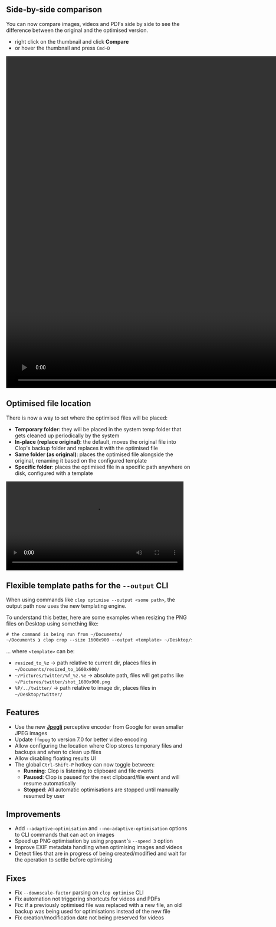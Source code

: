 ## Side-by-side comparison

You can now compare images, videos and PDFs side by side to see the difference between the original and the optimised version.

- right click on the thumbnail and click **Compare**
- or hover the thumbnail and press `Cmd-D`

<video controls src="https://files.lowtechguys.com/clop-compare-view-release-demo.mp4" width=1800></video>

## Optimised file location

There is now a way to set where the optimised files will be placed:

- **Temporary folder**: they will be placed in the system temp folder that gets cleaned up periodically by the system
- **In-place (replace original)**: the default, moves the original file into Clop's backup folder and replaces it with the optimised file
- **Same folder (as original)**: places the optimised file alongside the original, renaming it based on the configured template
- **Specific folder**: places the optimised file in a specific path anywhere on disk, configured with a template

<video controls src="https://files.lowtechguys.com/clop-optimised-file-location-release-demo.mp4" width=481></video>

## Flexible template paths for the `--output` CLI

When using commands like `clop optimise --output <some path>`, the output path now uses the new templating engine.

To understand this better, here are some examples when resizing the PNG files on Desktop using something like:

```css
# the command is being run from ~/Documents/
~/Documents ❯ clop crop --size 1600x900 --output <template> ~/Desktop/screenshots/*.png
```

... where `<template>` can be:

- `resized_to_%z` -> path relative to current dir, places files in `~/Documents/resized_to_1600x900/`
- `~/Pictures/twitter/%f_%z.%e` -> absolute path, files will get paths like `~/Pictures/twitter/shot_1600x900.png`
- `%P/../twitter/` -> path relative to image dir, places files in `~/Desktop/twitter/`


## Features

- Use the new **[Jpegli](https://opensource.googleblog.com/2024/04/introducing-jpegli-new-jpeg-coding-library.html?hnid=39920644)** perceptive encoder from Google for even smaller JPEG images
- Update `ffmpeg` to version 7.0 for better video encoding
- Allow configuring the location where Clop stores temporary files and backups and when to clean up files
- Allow disabling floating results UI
- The global `Ctrl-Shift-P` hotkey can now toggle between:
    - **Running**: Clop is listening to clipboard and file events
    - **Paused**: Clop is paused for the next clipboard/file event and will resume automatically
    - **Stopped**: All automatic optimisations are stopped until manually resumed by user


## Improvements

- Add `--adaptive-optimisation` and `--no-adaptive-optimisation` options to CLI commands that can act on images
- Speed up PNG optimisation by using `pngquant`'s `--speed 3` option
- Improve EXIF metadata handling when optimising images and videos
- Detect files that are in progress of being created/modified and wait for the operation to settle before optimising

## Fixes

- Fix `--downscale-factor` parsing on `clop optimise` CLI
- Fix automation not triggering shortcuts for videos and PDFs
- Fix: if a previously optimised file was replaced with a new file, an old backup was being used for optimisations instead of the new file
- Fix creation/modification date not being preserved for videos
